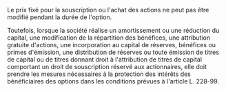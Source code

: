   
Le prix fixé pour la souscription ou l'achat des actions ne peut pas être modifié pendant la durée de l'option.   

  
Toutefois, lorsque la société réalise un amortissement ou une réduction du capital, une modification de la répartition des bénéfices, une attribution gratuite d'actions, une incorporation au capital de réserves, bénéfices ou primes d'émission, une distribution de réserves ou toute émission de titres de capital ou de titres donnant droit à l'attribution de titres de capital comportant un droit de souscription réservé aux actionnaires, elle doit prendre les mesures nécessaires à la protection des intérêts des bénéficiaires des options dans les conditions prévues à l'article L. 228-99.  
